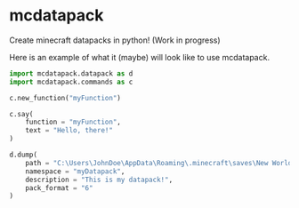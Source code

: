 # mcdatapack
Create minecraft datapacks in python! (Work in progress)

Here is an example of what it (maybe) will look like to use mcdatapack.
```python
import mcdatapack.datapack as d
import mcdatapack.commands as c

c.new_function("myFunction")

c.say(
	function = "myFunction", 
	text = "Hello, there!"
)

d.dump(
	path = "C:\Users\JohnDoe\AppData\Roaming\.minecraft\saves\New World)", 
	namespace = "myDatapack", 
	description = "This is my datapack!", 
	pack_format = "6"
)
```